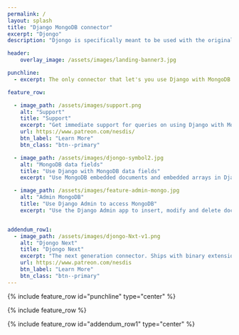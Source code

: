 ```yaml
---
permalink: /
layout: splash
title: "Django MongoDB connector"
excerpt: "Djongo"
description: "Djongo is specifically meant to be used with the original Django ORM and MongoDB. Using the Django admin app one can directly add and modify documents stored in MongoDB. Other contrib modules such as Auth and Sessions work without any changes"

header:
    overlay_image: /assets/images/landing-banner3.jpg

punchline:
  - excerpt: The only connector that let's you use Django with MongoDB *without* changing the Django ORM.

feature_row:

  - image_path: /assets/images/support.png
    alt: "Support"
    title: "Support"
    excerpt: "Get immediate support for queries on using Django with MongoDB"
    url: https://www.patreon.com/nesdis/
    btn_label: "Learn More"
    btn_class: "btn--primary"

  - image_path: /assets/images/djongo-symbol2.jpg
    alt: "MongoDB data fields"
    title: "Use Django with MongoDB data fields"
    excerpt: "Use MongoDB embedded documents and embedded arrays in Django Models."

  - image_path: /assets/images/feature-admin-mongo.jpg
    alt: "Admin MongoDB"
    title: "Use Django Admin to access MongoDB"
    excerpt: "Use the Django Admin app to insert, modify and delete documents in MongoDB."


addendum_row1:
  - image_path: /assets/images/djongo-Nxt-v1.png
    alt: "Djongo Next"
    title: "Djongo Next"
    excerpt: "The next generation connector. Ships with binary extensions for professional usage."
    url: https://www.patreon.com/nesdis
    btn_label: "Learn More"
    btn_class: "btn--primary"
---
```



{% include feature_row id="punchline" type="center" %}

{% include feature_row %}

{% include feature_row id="addendum_row1" type="center" %}
